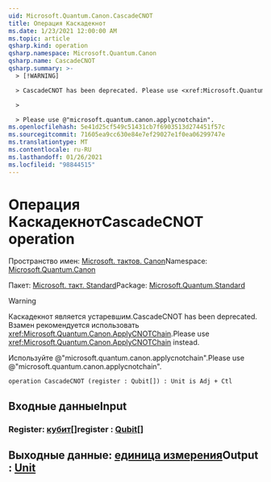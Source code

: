 ```yaml
---
uid: Microsoft.Quantum.Canon.CascadeCNOT
title: Операция Каскадекнот
ms.date: 1/23/2021 12:00:00 AM
ms.topic: article
qsharp.kind: operation
qsharp.namespace: Microsoft.Quantum.Canon
qsharp.name: CascadeCNOT
qsharp.summary: >-
  > [!WARNING]

  > CascadeCNOT has been deprecated. Please use <xref:Microsoft.Quantum.Canon.ApplyCNOTChain> instead.

  >

  > Please use @"microsoft.quantum.canon.applycnotchain".
ms.openlocfilehash: 5e41d25cf549c51431cb7f6903513d274451f57c
ms.sourcegitcommit: 71605ea9cc630e84e7ef29027e1f0ea06299747e
ms.translationtype: MT
ms.contentlocale: ru-RU
ms.lasthandoff: 01/26/2021
ms.locfileid: "98844515"
---
```

# <a name="cascadecnot-operation"></a><span data-ttu-id="553e4-102">Операция Каскадекнот</span><span class="sxs-lookup"><span data-stu-id="553e4-102">CascadeCNOT operation</span></span>

<span data-ttu-id="553e4-103">Пространство имен: [Microsoft. тактов. Canon](xref:Microsoft.Quantum.Canon)</span><span class="sxs-lookup"><span data-stu-id="553e4-103">Namespace: [Microsoft.Quantum.Canon](xref:Microsoft.Quantum.Canon)</span></span>

<span data-ttu-id="553e4-104">Пакет: [Microsoft. такт. Standard](https://nuget.org/packages/Microsoft.Quantum.Standard)</span><span class="sxs-lookup"><span data-stu-id="553e4-104">Package: [Microsoft.Quantum.Standard](https://nuget.org/packages/Microsoft.Quantum.Standard)</span></span>


> [!WARNING]
> <span data-ttu-id="553e4-105">Каскадекнот является устаревшим.</span><span class="sxs-lookup"><span data-stu-id="553e4-105">CascadeCNOT has been deprecated.</span></span> <span data-ttu-id="553e4-106">Взамен рекомендуется использовать <xref:Microsoft.Quantum.Canon.ApplyCNOTChain>.</span><span class="sxs-lookup"><span data-stu-id="553e4-106">Please use <xref:Microsoft.Quantum.Canon.ApplyCNOTChain> instead.</span></span>
>
> <span data-ttu-id="553e4-107">Используйте @"microsoft.quantum.canon.applycnotchain".</span><span class="sxs-lookup"><span data-stu-id="553e4-107">Please use @"microsoft.quantum.canon.applycnotchain".</span></span>



```qsharp
operation CascadeCNOT (register : Qubit[]) : Unit is Adj + Ctl
```


## <a name="input"></a><span data-ttu-id="553e4-108">Входные данные</span><span class="sxs-lookup"><span data-stu-id="553e4-108">Input</span></span>

### <a name="register--qubit"></a><span data-ttu-id="553e4-109">Register: [кубит](xref:microsoft.quantum.lang-ref.qubit)[]</span><span class="sxs-lookup"><span data-stu-id="553e4-109">register : [Qubit](xref:microsoft.quantum.lang-ref.qubit)[]</span></span>





## <a name="output--unit"></a><span data-ttu-id="553e4-110">Выходные данные: [единица измерения](xref:microsoft.quantum.lang-ref.unit)</span><span class="sxs-lookup"><span data-stu-id="553e4-110">Output : [Unit](xref:microsoft.quantum.lang-ref.unit)</span></span>

